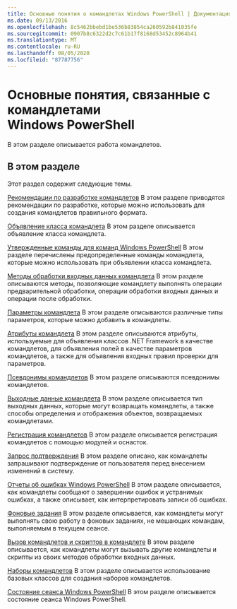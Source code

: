 ```yaml
---
title: Основные понятия о командлетах Windows PowerShell | Документация Майкрософт
ms.date: 09/13/2016
ms.openlocfilehash: 8c5462bbebd1be536b83854ca260592b841035fe
ms.sourcegitcommit: 0907b8c6322d2c7c61b17f8168d53452c8964b41
ms.translationtype: MT
ms.contentlocale: ru-RU
ms.lasthandoff: 08/05/2020
ms.locfileid: "87787756"
---
```

# <a name="windows-powershell-cmdlet-concepts"></a>Основные понятия, связанные с командлетами Windows PowerShell

В этом разделе описывается работа командлетов.

## <a name="in-this-section"></a>В этом разделе

Этот раздел содержит следующие темы.

[Рекомендации по разработке командлетов](./cmdlet-development-guidelines.md) В этом разделе приводятся рекомендации по разработке, которые можно использовать для создания командлетов правильного формата.

[Объявление класса командлета](./cmdlet-class-declaration.md) В этом разделе описывается объявление класса командлета.

[Утвержденные команды для команд Windows PowerShell](./approved-verbs-for-windows-powershell-commands.md) В этом разделе перечислены предопределенные команды командлета, которые можно использовать при объявлении класса командлета.

[Методы обработки входных данных командлета](./cmdlet-input-processing-methods.md) В этом разделе описываются методы, позволяющие командлету выполнять операции предварительной обработки, операции обработки входных данных и операции после обработки.

[Параметры командлета](./cmdlet-parameters.md) В этом разделе описываются различные типы параметров, которые можно добавить в командлеты.

[Атрибуты командлета](./cmdlet-attributes.md) В этом разделе описываются атрибуты, используемые для объявления классов .NET Framework в качестве командлетов, для объявления полей в качестве параметров командлетов, а также для объявления входных правил проверки для параметров.

[Псевдонимы командлетов](./cmdlet-aliases.md) В этом разделе описываются псевдонимы командлетов.

[Выходные данные командлета](./cmdlet-output.md) В этом разделе описывается тип выходных данных, которые могут возвращать командлеты, а также способы определения и отображения объектов, возвращаемых командлетами.

[Регистрация командлетов](./modules-and-snap-ins.md) В этом разделе описывается регистрация командлетов с помощью модулей и оснасток.

[Запрос подтверждения](./requesting-confirmation-from-cmdlets.md) В этом разделе описано, как командлеты запрашивают подтверждение от пользователя перед внесением изменений в систему.

[Отчеты об ошибках Windows PowerShell](./error-reporting-concepts.md) В этом разделе описывается, как командлеты сообщают о завершении ошибок и устранимых ошибках, а также описывает, как интерпретировать записи об ошибках.

[Фоновые задания](./background-jobs.md) В этом разделе описывается, как командлеты могут выполнять свою работу в фоновых заданиях, не мешающих командам, выполняемым в текущем сеансе.

[Вызов командлетов и скриптов в командлете](./invoking-cmdlets-and-scripts-within-a-cmdlet.md) В этом разделе описывается, как командлеты могут вызывать другие командлеты и скрипты из своих методов обработки входных данных.

[Наборы командлетов](./cmdlet-sets.md) В этом разделе описывается использование базовых классов для создания наборов командлетов.

[Состояние сеанса Windows PowerShell](./windows-powershell-session-state.md) В этом разделе описывается состояние сеанса Windows PowerShell.
